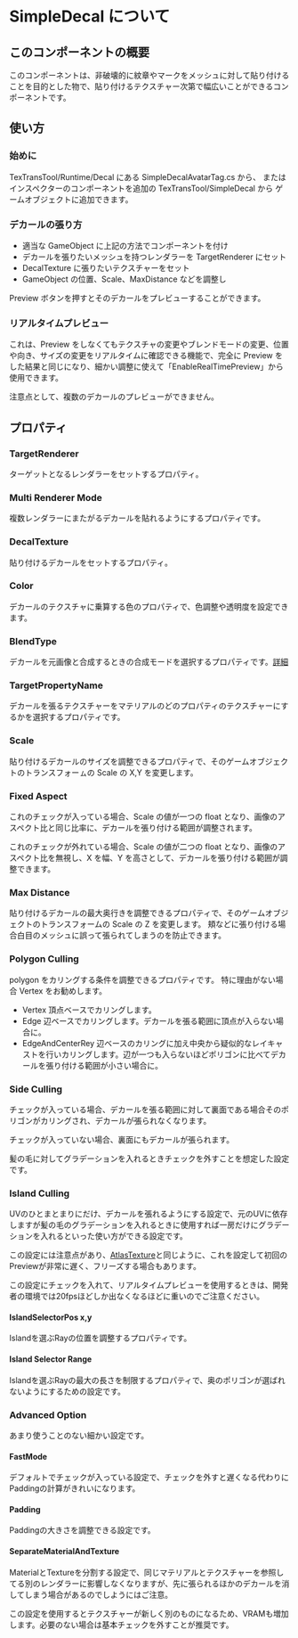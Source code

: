 # SimpleDecal について

## このコンポーネントの概要

このコンポーネントは、非破壊的に紋章やマークをメッシュに対して貼り付けることを目的とした物で、貼り付けるテクスチャー次第で幅広いことができるコンポーネントです。

## 使い方

### 始めに

TexTransTool/Runtime/Decal にある SimpleDecalAvatarTag.cs から、
またはインスペクターのコンポーネントを追加の TexTransTool/SimpleDecal から
ゲームオブジェクトに追加できます。

### デカールの張り方

- 適当な GameObject に上記の方法でコンポーネントを付け
- デカールを張りたいメッシュを持つレンダラーを TargetRenderer にセット
- DecalTexture に張りたいテクスチャーをセット
- GameObject の位置、Scale、MaxDistance などを調整し

Preview ボタンを押すとそのデカールをプレビューすることができます。

### リアルタイムプレビュー

これは、Preview をしなくてもテクスチャの変更やブレンドモードの変更、位置や向き、サイズの変更をリアルタイムに確認できる機能で、完全に Preview をした結果と同じになり、細かい調整に使えて「EnableRealTimePreview」から使用できます。

注意点として、複数のデカールのプレビューができません。

## プロパティ

### TargetRenderer

ターゲットとなるレンダラーをセットするプロパティ。

### Multi Renderer Mode

複数レンダラーにまたがるデカールを貼れるようにするプロパティです。

### DecalTexture

貼り付けるデカールをセットするプロパティ。

### Color

デカールのテクスチャに乗算する色のプロパティで、色調整や透明度を設定できます。

### BlendType

デカールを元画像と合成するときの合成モードを選択するプロパティです。[詳細](BlendType.md)

### TargetPropertyName

デカールを張るテクスチャーをマテリアルのどのプロパティのテクスチャーにするかを選択するプロパティです。

### Scale

貼り付けるデカールのサイズを調整できるプロパティで、そのゲームオブジェクトのトランスフォーㇺの Scale の X,Y を変更します。

### Fixed Aspect

これのチェックが入っている場合、Scale の値が一つの float となり、画像のアスペクト比と同じ比率に、デカールを張り付ける範囲が調整されます。

これのチェックが外れている場合、Scale の値が二つの float となり、画像のアスペクト比を無視し、X を幅、Y を高さとして、デカールを張り付ける範囲が調整できます。

### Max Distance

貼り付けるデカールの最大奥行きを調整できるプロパティで、そのゲームオブジェクトのトランスフォームの Scale の Z を変更します。
頬などに張り付ける場合白目のメッシュに誤って張られてしまうのを防止できます。

### Polygon Culling

polygon をカリングする条件を調整できるプロパティです。
特に理由がない場合 Vertex をお勧めします。

- Vertex 頂点ベースでカリングします。
- Edge 辺ベースでカリングします。デカールを張る範囲に頂点が入らない場合に。
- EdgeAndCenterRey 辺ベースのカリングに加え中央から疑似的なレイキャストを行いカリングします。辺が一つも入らないほどポリゴンに比べてデカールを張り付ける範囲が小さい場合に。

### Side Culling

チェックが入っている場合、デカールを張る範囲に対して裏面である場合そのポリゴンがカリングされ、デカールが張られなくなります。

チェックが入っていない場合、裏面にもデカールが張られます。

髪の毛に対してグラデーションを入れるときチェックを外すことを想定した設定です。

### Island Culling

UVのひとまとまりにだけ、デカールを張れるようにする設定で、元のUVに依存しますが髪の毛のグラデーションを入れるときに使用すれば一房だけにグラデーションを入れるといった使い方ができる設定です。

この設定には注意点があり、[AtlasTexture](AtlasTexture.md)と同じように、これを設定して初回のPreviewが非常に遅く、フリーズする場合もあります。

この設定にチェックを入れて、リアルタイムプレビューを使用するときは、開発者の環境では20fpsほどしか出なくなるほどに重いのでご注意ください。

#### IslandSelectorPos x,y

Islandを選ぶRayの位置を調整するプロパティです。

#### Island Selector Range

Islandを選ぶRayの最大の長さを制限するプロパティで、奥のポリゴンが選ばれないようにするための設定です。

### Advanced Option

あまり使うことのない細かい設定です。

#### FastMode

デフォルトでチェックが入っている設定で、チェックを外すと遅くなる代わりにPaddingの計算がきれいになります。

#### Padding

Paddingの大きさを調整できる設定です。

#### SeparateMaterialAndTexture

MaterialとTextureを分割する設定で、同じマテリアルとテクスチャーを参照してる別のレンダラーに影響しなくなりますが、先に張られるほかのデカールを消してしまう場合があるのでしようにはご注意。

この設定を使用するとテクスチャーが新しく別のものになるため、VRAMも増加します。必要のない場合は基本チェックを外すことが推奨です。
